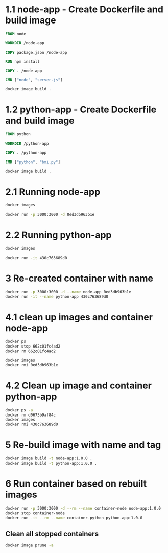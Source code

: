 # 1.1 node-app - Create Dockerfile and build image
```dockerfile
FROM node

WORKDIR /node-app

COPY package.json /node-app

RUN npm install

COPY . /node-app

CMD ["node", "server.js"]
```
```bash
docker image build .
```
# 1.2 python-app - Create Dockerfile and build image
```dockerfile
FROM python

WORKDIR /python-app

COPY . /python-app

CMD ["python", "bmi.py"]
```
```bash
docker image build .
```
# 2.1 Running node-app

```bash
docker images

docker run -p 3000:3000 -d 0ed3db963b1e
```
# 2.2 Running python-app
```bash
docker images

docker run -it 430c763689d0
```
# 3 Re-created container with name
```bash
docker run -p 3000:3000 -d --name node-app 0ed3db963b1e
docker run -it --name python-app 430c763689d0
```

# 4.1 clean up images and container node-app

```bash
docker ps
docker stop 662c01fc4ad2
docker rm 662c01fc4ad2

docker images
docker rmi 0ed3db963b1e
```

# 4.2 Clean up image and container python-app
```bash
docker ps -a
docker rm d0673b9af84c
docker images
docker rmi 430c763689d0
```

# 5 Re-build image with name and tag
```bash
docker image build -t node-app:1.0.0 .
docker image build -t python-app:1.0.0 .
```
# 6 Run container based on rebuilt images
```bash
docker run -p 3000:3000 -d --rm --name container-node node-app:1.0.0
docker stop container-node
docker run -it --rm --name container-python python-app:1.0.0
```
## Clean all stopped containers
```bash
docker image prune -a
```